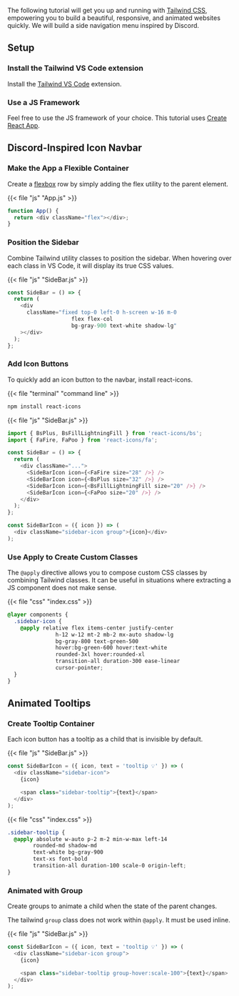 The following tutorial will get you up and running with [Tailwind CSS](https://tailwindcss.com/), empowering you to build a beautiful, responsive, and animated websites quickly. We will build a side navigation menu inspired by Discord.

## Setup

### Install the Tailwind VS Code extension

Install the [Tailwind VS Code](https://marketplace.visualstudio.com/items?itemName=bradlc.vscode-tailwindcss) extension.

### Use a JS Framework

Feel free to use the JS framework of your choice. This tutorial uses [Create React App](https://tailwindcss.com/docs/guides/create-react-app).

## Discord-Inspired Icon Navbar

### Make the App a Flexible Container

Create a [flexbox](https://youtu.be/K74l26pE4YA) row by simply adding the flex utility to the parent element.

{{< file "js" "App.js" >}}

```javascript
function App() {
  return <div className="flex"></div>;
}
```

### Position the Sidebar

Combine Tailwind utility classes to position the sidebar. When hovering over each class in VS Code, it will display its true CSS values.

{{< file "js" "SideBar.js" >}}

```javascript
const SideBar = () => {
  return (
    <div
      className="fixed top-0 left-0 h-screen w-16 m-0
                    flex flex-col 
                    bg-gray-900 text-white shadow-lg"
    ></div>
  );
};
```

### Add Icon Buttons

To quickly add an icon button to the navbar, install react-icons.

{{< file "terminal" "command line" >}}

```bash
npm install react-icons
```

{{< file "js" "SideBar.js" >}}

```javascript
import { BsPlus, BsFillLightningFill } from 'react-icons/bs';
import { FaFire, FaPoo } from 'react-icons/fa';

const SideBar = () => {
  return (
    <div className="...">
      <SideBarIcon icon={<FaFire size="28" />} />
      <SideBarIcon icon={<BsPlus size="32" />} />
      <SideBarIcon icon={<BsFillLightningFill size="20" />} />
      <SideBarIcon icon={<FaPoo size="20" />} />
    </div>
  );
};

const SideBarIcon = ({ icon }) => (
  <div className="sidebar-icon group">{icon}</div>
);
```

### Use Apply to Create Custom Classes

The `@apply` directive allows you to compose custom CSS classes by combining Tailwind classes. It can be useful in situations where extracting a JS component does not make sense.

{{< file "css" "index.css" >}}

```css
@layer components {
  .sidebar-icon {
    @apply relative flex items-center justify-center 
               h-12 w-12 mt-2 mb-2 mx-auto shadow-lg
               bg-gray-800 text-green-500
               hover:bg-green-600 hover:text-white
               rounded-3xl hover:rounded-xl
               transition-all duration-300 ease-linear
               cursor-pointer;
  }
}
```

## Animated Tooltips

### Create Tooltip Container

Each icon button has a tooltip as a child that is invisible by default.

{{< file "js" "SideBar.js" >}}

```javascript
const SideBarIcon = ({ icon, text = 'tooltip 💡' }) => (
  <div className="sidebar-icon">
    {icon}

    <span class="sidebar-tooltip">{text}</span>
  </div>
);
```

{{< file "css" "index.css" >}}

```css
.sidebar-tooltip {
  @apply absolute w-auto p-2 m-2 min-w-max left-14
        rounded-md shadow-md
        text-white bg-gray-900 
        text-xs font-bold
        transition-all duration-100 scale-0 origin-left;
}
```

### Animated with Group

Create groups to animate a child when the state of the parent changes.

The tailwind `group` class does not work within `@apply`. It must be used inline.

{{< file "js" "SideBar.js" >}}

```javascript
const SideBarIcon = ({ icon, text = 'tooltip 💡' }) => (
  <div className="sidebar-icon group">
    {icon}

    <span class="sidebar-tooltip group-hover:scale-100">{text}</span>
  </div>
);
```
